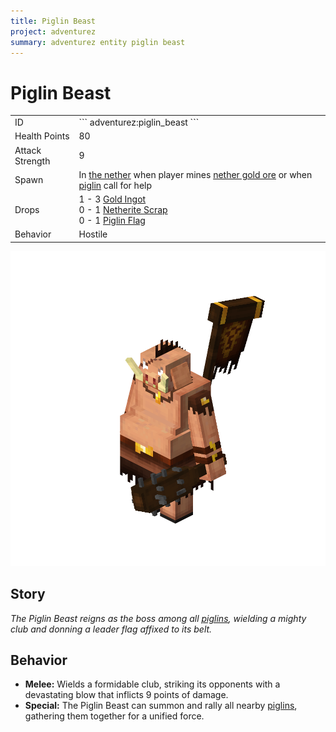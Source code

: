 ```yaml
---
title: Piglin Beast
project: adventurez
summary: adventurez entity piglin beast
---
```

# Piglin Beast
<div class="combi">
<div class="divthing">
<table class="tablething">
    <tbody>
        <tr>
            <td class="first-column">ID</td>
            <td class="second-column">
            ```
            adventurez:piglin_beast
            ```
            </td>
        </tr>
        <tr id="linear-top">
            <td class="first-column">Health Points</td>
            <td class="second-column">80</td>
        </tr>
        <tr id="linear-top">
            <td class="first-column">Attack Strength</td>
            <td class="second-column">9</td>
        </tr>
        <tr id="linear-top">
            <td class="first-column">Spawn</td>
            <td class="second-column">In <a href="https://minecraft.fandom.com/wiki/The_Nether" target="_blank">the nether</a> when player mines <a href="https://minecraft.fandom.com/wiki/Nether_Gold_Ore" target="_blank">nether gold ore</a> or when <a href="https://minecraft.fandom.com/wiki/Piglin" target="_blank">piglin</a> call for help</td>
        </tr>
        <tr id="linear-top">
            <td class="first-column">Drops</td>
            <td class="second-column">1 - 3 <a href="https://minecraft.fandom.com/wiki/Gold_Ingot" target="_blank">Gold Ingot</a><br>0 - 1 <a href="https://minecraft.fandom.com/wiki/Netherite_Scrap" target="_blank">Netherite Scrap</a><br>0 - 1 <a href="../../Blocks/Piglin_Flag/">Piglin Flag</a></td>
        </tr>
        <tr id="linear-top">
            <td class="first-column">Behavior</td>
            <td class="second-column">Hostile</td>
        </tr>
    </tbody>
</table>
</div>
<div class="div-img-center">
<img src="../../../../assets/adventurez/entities/piglin_beast.png" loading="lazy" />
</div>
</div>

## Story

*The Piglin Beast reigns as the boss among all <a href="https://minecraft.fandom.com/wiki/Piglin" target="_blank">piglins</a>, wielding a mighty club and donning a leader flag affixed to its belt.*

## Behavior

* **Melee:** Wields a formidable club, striking its opponents with a devastating blow that inflicts 9 points of damage.
* **Special:** The Piglin Beast can summon and rally all nearby <a href="https://minecraft.fandom.com/wiki/Piglin" target="_blank">piglins</a>, gathering them together for a unified force.